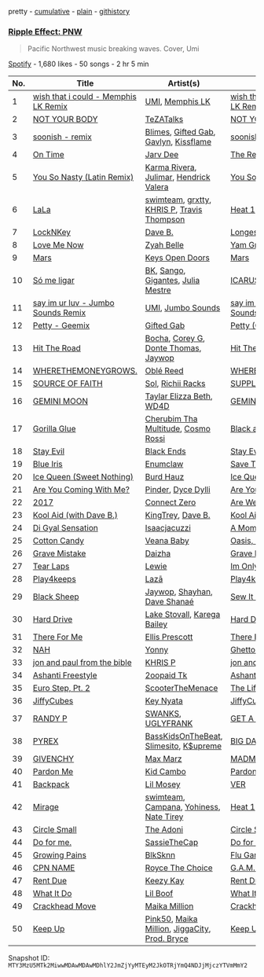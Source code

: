 pretty - [cumulative](/playlists/cumulative/37i9dQZF1DWVKZ0Z9y3Qew.md) - [plain](/playlists/plain/37i9dQZF1DWVKZ0Z9y3Qew) - [githistory](https://github.githistory.xyz/mackorone/spotify-playlist-archive/blob/main/playlists/plain/37i9dQZF1DWVKZ0Z9y3Qew)

### [Ripple Effect: PNW](https://open.spotify.com/playlist/37i9dQZF1DWVKZ0Z9y3Qew)

> Pacific Northwest music breaking waves\. Cover, Umi

[Spotify](https://open.spotify.com/user/spotify) - 1,680 likes - 50 songs - 2 hr 5 min

| No. | Title | Artist(s) | Album | Length |
|---|---|---|---|---|
| 1 | [wish that i could \- Memphis LK Remix](https://open.spotify.com/track/10kgI5WbVmGmfaLzZPElCM) | [UMI](https://open.spotify.com/artist/4ClziihVpBeFXNyDH83Lde), [Memphis LK](https://open.spotify.com/artist/7z3XgqpRYdNJ7RvEUlYaUe) | [wish that i could \(Memphis LK Remix\)](https://open.spotify.com/album/2XOxNQQpNIccflEHM0x6u3) | 3:01 |
| 2 | [NOT YOUR BODY](https://open.spotify.com/track/2nRSMc8KspRama6r5AfbEP) | [TeZATalks](https://open.spotify.com/artist/6olAhxDEja5fYKEHF6tA2W) | [NOT YOUR BODY](https://open.spotify.com/album/4XRJy0kavdKE3A3Ez3DZmN) | 2:34 |
| 3 | [soonish \- remix](https://open.spotify.com/track/0MFUEgA86y8cTDG23qZIO5) | [Blimes](https://open.spotify.com/artist/0vgKrXg0mdruX9v5DQkjQM), [Gifted Gab](https://open.spotify.com/artist/0qSaAqfR0p0oPm7Mv9Q1XT), [Gavlyn](https://open.spotify.com/artist/58ASRfojjs1J8bhyuUh1tI), [Kissflame](https://open.spotify.com/artist/12kJEyTzBlHn4TChb6nqRC) | [soonish \(remix\)](https://open.spotify.com/album/1x46A3F9ux4XLNoPdIjOsp) | 3:13 |
| 4 | [On Time](https://open.spotify.com/track/3ToDN9fnVh1lg8WYifWYEE) | [Jarv Dee](https://open.spotify.com/artist/1sAKNLVFmAmxaurWLdmu1u) | [The Return Of The Jedi](https://open.spotify.com/album/5FP4vK7ADFEbK77rghjGoF) | 2:45 |
| 5 | [You So Nasty \(Latin Remix\)](https://open.spotify.com/track/17XuRhuwtCxuRBtZAOyESW) | [Karma Rivera](https://open.spotify.com/artist/79rSn0FneG7zsUb6LItVLs), [Julimar](https://open.spotify.com/artist/3hTpXvRBbAKYNQCQrQJS5j), [Hendrick Valera](https://open.spotify.com/artist/376E8lUt0XFd73aLvttfEl) | [You So Nasty \(Latin Remix\)](https://open.spotify.com/album/3l7tjEGjShjlqMVmQtISTN) | 1:47 |
| 6 | [LaLa](https://open.spotify.com/track/107HaqYTbzmtBkhk1cuLgB) | [swimteam](https://open.spotify.com/artist/206omVtktHmTtNCsSiMMjH), [grxtty](https://open.spotify.com/artist/1FlR4NKUG0ZDEzVZJbEe2E), [KHRIS P](https://open.spotify.com/artist/5kWlBrfLyEaITpIECNy577), [Travis Thompson](https://open.spotify.com/artist/6WZfEqqsYujHTUDuNd5Lbc) | [Heat 1](https://open.spotify.com/album/1zgVPlpiEfgHEThuvPRRRt) | 3:40 |
| 7 | [LockNKey](https://open.spotify.com/track/4RjIjpJHFJS711tCXYT5cJ) | [Dave B.](https://open.spotify.com/artist/5bfqwcEcRrMhtY9smw3IeJ) | [Longest Summer Ever](https://open.spotify.com/album/0wQwzXsen0hwz192vSjGoO) | 3:17 |
| 8 | [Love Me Now](https://open.spotify.com/track/5IQAB4XUY0a8mzyrVreVrJ) | [Zyah Belle](https://open.spotify.com/artist/09q46aTaAsSGoLID49Y6Sx) | [Yam Grier](https://open.spotify.com/album/2KvfsMy0IQ2XRd5Rh7Ur2Q) | 3:10 |
| 9 | [Mars](https://open.spotify.com/track/1YUPFTANfTUnyXVVilxkPg) | [Keys Open Doors](https://open.spotify.com/artist/17VWSnuIuvdgNkBgIBC0jp) | [Mars](https://open.spotify.com/album/277rKCoavJ2ORv1perGiEM) | 2:53 |
| 10 | [Só me ligar](https://open.spotify.com/track/31ySVMbs7U8LOuy7w4McR9) | [BK](https://open.spotify.com/artist/1YOVBTvznjiDvtAj4ExHeo), [Sango](https://open.spotify.com/artist/7e3FtKBIPLrIVm8g1FJMVg), [Gigantes](https://open.spotify.com/artist/6IRQqK4ODeABKC4kLRoiHe), [Julia Mestre](https://open.spotify.com/artist/1FnGKreDca8xq3juSi5hAE) | [ICARUS](https://open.spotify.com/album/4YxPiDQY2qbVb0tJHEhAxS) | 3:13 |
| 11 | [say im ur luv \- Jumbo Sounds Remix](https://open.spotify.com/track/2vRe7YtE1tpVarV1t9fqcu) | [UMI](https://open.spotify.com/artist/4ClziihVpBeFXNyDH83Lde), [Jumbo Sounds](https://open.spotify.com/artist/1DLHhMWrKCOBuR0Svpw3Hq) | [say im ur luv \(Jumbo Sounds Remix\)](https://open.spotify.com/album/5GxYcqmDvWzetC31Oe0YLm) | 2:17 |
| 12 | [Petty \- Geemix](https://open.spotify.com/track/5NBt8e5ULnQGaHeHlRU0GX) | [Gifted Gab](https://open.spotify.com/artist/0qSaAqfR0p0oPm7Mv9Q1XT) | [Petty \(Geemix\)](https://open.spotify.com/album/2HguQhoeuePTRlw98lsoOw) | 2:25 |
| 13 | [Hit The Road](https://open.spotify.com/track/1yTii0imUFntzOqG6ZjIAs) | [Bocha](https://open.spotify.com/artist/3Uyli9ZRk3FZa1jYkMrxhz), [Corey G](https://open.spotify.com/artist/0OkqNjlmC3mfNMQZLWhP8l), [Donte Thomas](https://open.spotify.com/artist/53F7MNlYur7XEV75tY3Yor), [Jaywop](https://open.spotify.com/artist/7LHBUDRMoLWz3aw9H3YSb9) | [Hit The Road](https://open.spotify.com/album/24J5oH8NnaW8cXvkM80EiH) | 2:47 |
| 14 | [WHERETHEMONEYGROWS.](https://open.spotify.com/track/6V7SxXHLB3q2vF2i9todlK) | [Oblé Reed](https://open.spotify.com/artist/4drP7GL5gdmNowIgcunWgn) | [WHERETHEMONEYGROWS.](https://open.spotify.com/album/25qRLKVfa860UQhv8ODKZj) | 2:12 |
| 15 | [SOURCE OF FAITH](https://open.spotify.com/track/5f3VPKQNxmVbLjx6dAeN3O) | [Sol](https://open.spotify.com/artist/5mYS4mPFCpxvQwGU8rT43a), [Richii Racks](https://open.spotify.com/artist/4KbazUCfkr2jKsnAOmQ8ri) | [SUPPLY PACK](https://open.spotify.com/album/4T3MQIou61yojC2OhmvCcZ) | 2:04 |
| 16 | [GEMINI MOON](https://open.spotify.com/track/4bDtMVt6x8KmqVLzQhIy8X) | [Taylar Elizza Beth](https://open.spotify.com/artist/0XE4mkNAnSI2molchwNfGQ), [WD4D](https://open.spotify.com/artist/53QqYQtqceXhifEin57aM3) | [GEMINI MOON](https://open.spotify.com/album/03Uqs0xeKrnJd36jmCK6tL) | 3:26 |
| 17 | [Gorilla Glue](https://open.spotify.com/track/1hGeWfspzjQhQKUsvWP5qD) | [Cherubim Tha Multitude](https://open.spotify.com/artist/20B39XpBzn6k27Jy9EEE87), [Cosmo Rossi](https://open.spotify.com/artist/2QC6aOO7D11m2ATMXV6hLX) | [Black and Blue](https://open.spotify.com/album/3fFRjNQ2NgADmlNtLLTsip) | 1:50 |
| 18 | [Stay Evil](https://open.spotify.com/track/3RjFMhLZAbTJ6jaPgVzdR2) | [Black Ends](https://open.spotify.com/artist/5D8NXuzLwBMIZuL8o6U8q3) | [Stay Evil](https://open.spotify.com/album/2AshjPpqhCjewRATlCEbVc) | 3:10 |
| 19 | [Blue Iris](https://open.spotify.com/track/1F6Is1swYuKVM7lc9diToM) | [Enumclaw](https://open.spotify.com/artist/79yETfINxnDl54mTKLZUlb) | [Save The Baby](https://open.spotify.com/album/04MxjBwa4oIgWxBlu4iS14) | 2:37 |
| 20 | [Ice Queen \(Sweet Nothing\)](https://open.spotify.com/track/5LUznKu22hQnE3nxmnxXJf) | [Burd Hauz](https://open.spotify.com/artist/60s9OFnWv7R0Er09sVngbu) | [Ice Queen \(Sweet Nothing\)](https://open.spotify.com/album/7L0rwG7exVrIAHtxVXn8RI) | 3:32 |
| 21 | [Are You Coming With Me?](https://open.spotify.com/track/38j4eOl8We9zTwE0OTNCaW) | [Pinder](https://open.spotify.com/artist/4VNhdOgxfxVzFRWLNPP2kz), [Dyce Dylli](https://open.spotify.com/artist/3rTQBkEtmy9ngykWyVvWlJ) | [Are You Coming With Me?](https://open.spotify.com/album/7yqEn36xckP7UGRJivpfQG) | 2:18 |
| 22 | [2017](https://open.spotify.com/track/1yleq5lgmI42zeU1WOtWXX) | [Connect Zero](https://open.spotify.com/artist/3k8lBDenIm90lWaSpAYQeH) | [Are We?](https://open.spotify.com/album/4nf8fA5p8Cwr5lwMrYp4Kl) | 2:57 |
| 23 | [Kool Aid \(with Dave B.\)](https://open.spotify.com/track/1spizWhedqBEs55T7UQghA) | [KingTrey](https://open.spotify.com/artist/5dMrRJRJsvS36Mp8u2i7kv), [Dave B.](https://open.spotify.com/artist/5bfqwcEcRrMhtY9smw3IeJ) | [Kool Aid \(with Dave B.\)](https://open.spotify.com/album/0X9qmf9HWtI4PRMNYGByjR) | 2:33 |
| 24 | [Di Gyal Sensation](https://open.spotify.com/track/0Tcsw5JNMa5VGKqZKwJoaj) | [Isaacjacuzzi](https://open.spotify.com/artist/1d2LiED2RoP2szpzjrU0Hd) | [A Moment In Time](https://open.spotify.com/album/3ZvNabv5fnhNj0RIS4ueIB) | 2:23 |
| 25 | [Cotton Candy](https://open.spotify.com/track/1zD0Go66xEy2FDpstlvd2s) | [Veana Baby](https://open.spotify.com/artist/4Jbb3moZATsxTYTWqQk9q4) | [Oasis, Pt\. 1](https://open.spotify.com/album/5V9EtyXjivdbugKm342WtS) | 1:40 |
| 26 | [Grave Mistake](https://open.spotify.com/track/0vDkjQK1lnX61QM8OFfqDm) | [Daizha](https://open.spotify.com/artist/3Rrg3qxCFC6sXCT8yIPjn6) | [Grave Mistake](https://open.spotify.com/album/4oJ5LoPjOBCPgpqYDTPSok) | 2:49 |
| 27 | [Tear Laps](https://open.spotify.com/track/79qYUIvier9oRgwE7OBTRQ) | [Lewie](https://open.spotify.com/artist/7tvCXmeh7MlNtmfKMN2H8Q) | [Im Only Human](https://open.spotify.com/album/7g7HR2FGMJrEj6C8g8qnAG) | 1:49 |
| 28 | [Play4keeps](https://open.spotify.com/track/0ywHx2l5wdnBU6ao4ePHyM) | [Lazā](https://open.spotify.com/artist/7KWbU8vlvkICzAOXsiRLal) | [Play4keeps](https://open.spotify.com/album/6yXWBTWHJztyGHCBEDtZP5) | 2:04 |
| 29 | [Black Sheep](https://open.spotify.com/track/36kzQRUHQZbfRKNbGRegpv) | [Jaywop](https://open.spotify.com/artist/7LHBUDRMoLWz3aw9H3YSb9), [Shayhan](https://open.spotify.com/artist/5bqTDHeDDzXWCdN4bKtVbz), [Dave Shanaé](https://open.spotify.com/artist/5ppKWaWRnYsBET84EoCQ2o) | [Sew It Seams](https://open.spotify.com/album/1dF6UFLq4SKp3sA31FILj3) | 2:53 |
| 30 | [Hard Drive](https://open.spotify.com/track/6cyaX7UXHmXAFFqtWBJLRA) | [Lake Stovall](https://open.spotify.com/artist/1EEuN5YJWn70WP9YkfW38X), [Karega Bailey](https://open.spotify.com/artist/7B0WRril6GGd72oMDvkqAt) | [Hard Drive](https://open.spotify.com/album/2E1FM0DnSuFstkjOZfZzA2) | 3:26 |
| 31 | [There For Me](https://open.spotify.com/track/5goINnMqnEPRsqD7QDHgWt) | [Ellis Prescott](https://open.spotify.com/artist/1CwOqKfnDEm3IkwFyABUNL) | [There For Me](https://open.spotify.com/album/7E73PSZYvaP2B2A7Wgl5gf) | 2:43 |
| 32 | [NAH](https://open.spotify.com/track/6KFOWlQP6rbSAkDLOrr6eq) | [Yonny](https://open.spotify.com/artist/6FHpiparqe3BdjjfHyNXNJ) | [Ghetto Sunset](https://open.spotify.com/album/79t7Zes9mU2AZtNSiStLIN) | 1:50 |
| 33 | [jon and paul from the bible](https://open.spotify.com/track/2jGT2W2F5xWo7hDzDjkFjy) | [KHRIS P](https://open.spotify.com/artist/5kWlBrfLyEaITpIECNy577) | [jon and paul from the bible](https://open.spotify.com/album/5AOenbAjO1bHBVwMNxJU5W) | 1:40 |
| 34 | [Ashanti Freestyle](https://open.spotify.com/track/1aY3oSGqDGkIPVYE21qUiV) | [2oopaid Tk](https://open.spotify.com/artist/40x1DEUDHXochsWT1WeNcx) | [Ashanti Freestyle](https://open.spotify.com/album/0qTAk3lBwMwXSWrurA3E2z) | 2:50 |
| 35 | [Euro Step, Pt\. 2](https://open.spotify.com/track/3xlLAN9UmKPuNoDHkKCcSg) | [ScooterTheMenace](https://open.spotify.com/artist/4zy9I6HMQfwxA9wzWMLFGT) | [The Life Of A Menace](https://open.spotify.com/album/280oUCnk702rGwt2U6mdU2) | 1:50 |
| 36 | [JiffyCubes](https://open.spotify.com/track/0AwTL1yLHGlWp8KULnUKse) | [Key Nyata](https://open.spotify.com/artist/4X2V63Czlm32j6Yk38WeX5) | [JiffyCubes](https://open.spotify.com/album/4ZxeuFRtkMUBRR32s0DlH2) | 2:46 |
| 37 | [RANDY P](https://open.spotify.com/track/00FTYDLN5JcZI5RGy6BJ70) | [SWANKS](https://open.spotify.com/artist/67GmF4ktHfVu3vsmOM5cB7), [UGLYFRANK](https://open.spotify.com/artist/0t1y85av4KXlR18YPI1bVJ) | [GET A JOB](https://open.spotify.com/album/0ijixx2M3C6NAU1IEMkPKr) | 2:52 |
| 38 | [PYREX](https://open.spotify.com/track/2mydTnwFW68Uqzrj6ujkUn) | [BassKidsOnTheBeat](https://open.spotify.com/artist/5GcIcD0MWNlQN7dg7XEBo5), [Slimesito](https://open.spotify.com/artist/1fqzcp3dzZD1YGQ2RT5pYs), [K$upreme](https://open.spotify.com/artist/7trxpXo6hVUnoB22sbCkEd) | [BIG DAWG](https://open.spotify.com/album/1AGTSPzRfR88TwiQh1je7E) | 1:38 |
| 39 | [GIVENCHY](https://open.spotify.com/track/19hknUMXGhfqmJg13PA24c) | [Max Marz](https://open.spotify.com/artist/4fKDnAyOiVw2oKUD82Cqjb) | [MADMAN MAX](https://open.spotify.com/album/55KI3yaOiH1PA6cflGt2Hg) | 1:11 |
| 40 | [Pardon Me](https://open.spotify.com/track/0mbF1IEoCnB6SuBcogzRf0) | [Kid Cambo](https://open.spotify.com/artist/4n9wn5OJVBp96xO2cAqVDf) | [Pardon Me](https://open.spotify.com/album/3DqfboohsiCuauBZXvIbAr) | 2:50 |
| 41 | [Backpack](https://open.spotify.com/track/7ueKWTuprdY9DLMgkOynPx) | [Lil Mosey](https://open.spotify.com/artist/5zctI4wO9XSKS8XwcnqEHk) | [VER](https://open.spotify.com/album/42z63pz06b9oyygHj4qajG) | 3:20 |
| 42 | [Mirage](https://open.spotify.com/track/6pkfXMm56rZX4eoi3JvoY2) | [swimteam](https://open.spotify.com/artist/206omVtktHmTtNCsSiMMjH), [Campana](https://open.spotify.com/artist/2364ipmlSnhR9dgygYHkqu), [Yohiness](https://open.spotify.com/artist/34u4elkICj3ivwWRd4pbPz), [Nate Tirey](https://open.spotify.com/artist/2HzdGKSgyzPw0IAWoGnVj4) | [Heat 1](https://open.spotify.com/album/1zgVPlpiEfgHEThuvPRRRt) | 2:49 |
| 43 | [Circle Small](https://open.spotify.com/track/1U4OEQPBrZeSlZSA11A4l5) | [The Adoni](https://open.spotify.com/artist/2FE0a7TnyZHfLjcWqTdnBK) | [Circle Small](https://open.spotify.com/album/5wTqJgcvjyzI1MyWjkz2fC) | 1:35 |
| 44 | [Do for me.](https://open.spotify.com/track/6Ltjn2V8PaQERksQLVMrR7) | [SassieTheCap](https://open.spotify.com/artist/1FUleCwrFb0Wg25dlgd1cN) | [Do for me.](https://open.spotify.com/album/3Dk2Svp3zG0SilEv2gx5FU) | 2:25 |
| 45 | [Growing Pains](https://open.spotify.com/track/5aipGRTCmbrqo0iaBxE1vF) | [BlkSknn](https://open.spotify.com/artist/4MZ2Qm0lN1zer6Y77aDIGx) | [Flu Game](https://open.spotify.com/album/79HfYgszwHvpLkGGxFKXvR) | 2:19 |
| 46 | [CPN NAME](https://open.spotify.com/track/0hcDLml8hn4cEY4w25lEVw) | [Royce The Choice](https://open.spotify.com/artist/0IUBTnweyOMhLh7dcNbJ0g) | [G.A.M.E TOO](https://open.spotify.com/album/0CATsELhNBFxtJYWfrf3R3) | 1:55 |
| 47 | [Rent Due](https://open.spotify.com/track/0NyEfNChHkSJGTiQD0GDuj) | [Keezy Kay](https://open.spotify.com/artist/0BxreeuwIADVriLOyYSxBK) | [Rent Due](https://open.spotify.com/album/6Notz7PmmDIpEyQffYP3Wb) | 2:03 |
| 48 | [What It Do](https://open.spotify.com/track/70SPaHty8pOp8wqJumA3Xl) | [Lil Boof](https://open.spotify.com/artist/5F0TXqGLk4v8EAe0TZq0XC) | [What It Do](https://open.spotify.com/album/3haXXbUQQmUAFr8XgbX5CV) | 1:41 |
| 49 | [Crackhead Move](https://open.spotify.com/track/1mZscNOtihFjC0uhpis7oV) | [Maika Million](https://open.spotify.com/artist/550nfGDwq7E0lxtarPhp2j) | [Crackhead Move](https://open.spotify.com/album/2emlswOEFTkCeOCTV79sPN) | 1:48 |
| 50 | [Keep Up](https://open.spotify.com/track/2yavBS1Ufb7AHY29lS5Akk) | [Pink50](https://open.spotify.com/artist/6yLc3NcLLuzg1BW06BgCeQ), [Maika Million](https://open.spotify.com/artist/550nfGDwq7E0lxtarPhp2j), [JiggaCity](https://open.spotify.com/artist/3H9yeV21BotwaV9tmw9S3w), [Prod\. Bryce](https://open.spotify.com/artist/4aukJj4YAzHs68S4Es7bRS) | [Keep Up](https://open.spotify.com/album/3h2XGrcpHRFO83X9lsutob) | 2:37 |

Snapshot ID: `MTY3MzU5MTk2MiwwMDAwMDAwMDhlY2JmZjYyMTEyM2JkOTRjYmQ4NDJjMjczYTVmMmY2`
